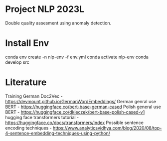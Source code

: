 # Project NLP 2023L
Double quality assesment using anomaly detection. 

# Install Env
conda env create -n nlp-env -f env.yml
conda activate nlp-env
conda develop src

# Literature
Training German Doc2Vec - https://devmount.github.io/GermanWordEmbeddings/
German genral use BERT - https://huggingface.co/bert-base-german-cased
Polish general use BERT - https://huggingface.co/dkleczek/bert-base-polish-cased-v1
hugging face transformers tutorial - https://huggingface.co/docs/transformers/index
Possible sentence encoding techniques - https://www.analyticsvidhya.com/blog/2020/08/top-4-sentence-embedding-techniques-using-python/